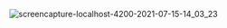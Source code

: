 ![screencapture-localhost-4200-2021-07-15-14_03_23](https://user-images.githubusercontent.com/81008413/125756410-50fde12a-9222-48e8-85ba-6ed2b6e1771e.png)

